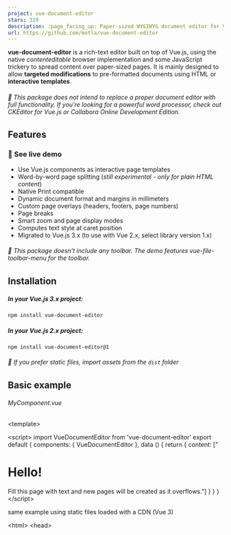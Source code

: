 ```yaml
---
project: vue-document-editor
stars: 319
description: :page_facing_up: Paper-sized WYSIWYG document editor for Vue apps
url: https://github.com/motla/vue-document-editor
---
```


**vue-document-editor** is a rich-text editor built on top of Vue.js, using the native _contenteditable_ browser implementation and some JavaScript trickery to spread content over paper-sized pages. It is mainly designed to allow **targeted modifications** to pre-formatted documents using HTML or **interactive templates**.

###### 💬 This package does not intend to replace a proper document editor with full functionality. If you're looking for a powerful word processor, check out CKEditor for Vue.js or Collabora Online Development Edition.

Features
--------

### 🚀 See live demo

-   Use Vue.js components as interactive page templates
-   Word-by-word page splitting (_still experimental - only for plain HTML content_)
-   Native Print compatible
-   Dynamic document format and margins in millimeters
-   Custom page overlays (headers, footers, page numbers)
-   Page breaks
-   Smart zoom and page display modes
-   Computes text style at caret position
-   Migrated to Vue.js 3.x (to use with Vue 2.x, select library version 1.x)

###### 💬 This package doesn't include any toolbar. The demo features vue-file-toolbar-menu for the toolbar.

Installation
------------

##### In your Vue.js 3.x project:

```
npm install vue-document-editor
```

##### In your Vue.js 2.x project:

```
npm install vue-document-editor@1
```

###### 💬 If you prefer static files, import assets from the `dist` folder

Basic example
-------------

###### MyComponent.vue

<template\>
  <div style\="font-family: Avenir, sans-serif"\>
    <vue-document-editor v-model:content\="content" /> <!-- Vue 3 syntax \-->
    <!-- <vue-document-editor :content.sync="content" /> \--> <!-- Vue 2 syntax \-->
  </div\>
</template\>

<script\>
import VueDocumentEditor from 'vue-document-editor'
export default {
  components: { VueDocumentEditor },
  data () {
    return { 
      content: \["<h1>Hello!</h1>Fill this page with text and new pages will be created as it overflows."\]
    }
  }
}
</script\>

same example using static files loaded with a CDN (Vue 3)

<html\>
<head\>
  <script src\="https://cdn.jsdelivr.net/npm/vue@3/dist/vue.global.prod.js"\></script\>
  <script src\="https://cdn.jsdelivr.net/npm/vue-document-editor@2/dist/VueDocumentEditor.umd.min.js"\></script\>
  <link href\="https://cdn.jsdelivr.net/npm/vue-document-editor@2/dist/VueDocumentEditor.css" rel\="stylesheet"\>
</head\>
<body\>
  <div id\="app"\>
    <div style\="font-family: Avenir, sans-serif"\>
      <vue-document-editor v-model:content\="content" />
    </div\>
  </div\>
  <script\>
  const app \= Vue.createApp({
    components: { VueDocumentEditor },
    data () {
      return { 
        content: \["<h1>Hello!</h1>Fill this page with text and new pages will be created as it overflows."\]
      }
    }
  }).mount('#app');
  </script\>
</body\>
</html\>

same example using static files loaded with a CDN (Vue 2)

<html\>
<head\>
  <script src\="https://cdn.jsdelivr.net/npm/vue@2/dist/vue.js"\></script\>
  <script src\="https://cdn.jsdelivr.net/npm/vue-document-editor@1/dist/VueDocumentEditor.umd.min.js"\></script\>
  <link href\="https://cdn.jsdelivr.net/npm/vue-document-editor@1/dist/VueDocumentEditor.css" rel\="stylesheet"\>
</head\>
<body\>
  <div id\="app"\>
    <div style\="font-family: Avenir, sans-serif"\>
      <vue-document-editor :content.sync\="content" />
    </div\>
  </div\>
  <script\>
  var app \= new Vue({
    el: '#app',
    components: { VueDocumentEditor },
    data () {
      return { 
        content: \["<h1>Hello!</h1>Fill this page with text and new pages will be created as it overflows."\]
      }
    }
  })
  </script\>
</body\>
</html\>

Complete example
----------------

See the Demo.vue file and the InvoiceTemplate.ce.vue file corresponding to the live demo.

API
---

For the list of props, data and styling variables: **📘 read the API**.

Known issues / limitations
--------------------------

-   **Undo / Redo**: Native undo/redo needs to be rewritten as the split mechanism modifies the HTML content at every input, so the navigator is lost. You have to implement it yourself by watching `content` updates and storing them in a stack, then restoring them. Demo.vue implements this. Also your interactive templates need to have a custom undo/redo management if their editable fields are not synced with the `content`.
-   **Performance**: For now, large texts must be divided into multiple paragraphs and large page numbers can slow down the entire document (see Issue 14).
-   **Safari print**: Safari adds print margins unless you choose a borderless paper format in the print box. This has to be done manually. I guess there is no workaround for this issue yet.
-   **Tables, images**: Image/table placement and sizing is not included. You can implement it specifically for your needs. However, table rows split fine over multiple pages.
-   **Page splitting doesn't work with Vue page templates**: This library cannot act on the content managed by Vue (like .vue page templates), because then Vue is lost and the template pages are no longer interactive. The only choice you have is writing plain HTML in the content instead of using .vue templates. You can do interactivity by using HTML elements with the attributes `contenteditable="false"` and `onclick="..."` containing your own JavaScript code.

Project development
-------------------

-   `npm run serve` compiles, serves and hot-reloads demo for development
-   `npm run build` compiles and minifies production files and demo

Licensing
---------

Copyright (c) 2020 Romain Lamothe, MIT License

